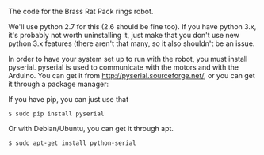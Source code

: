 The code for the Brass Rat Pack rings robot.

We'll use python 2.7 for this (2.6 should be fine too). If you have python 3.x, it's probably not worth uninstalling it, just make that you don't use new python 3.x features (there aren't that many, so it also shouldn't be an issue.

In order to have your system set up to run with the robot, you must install pyserial. pyserial is used to communicate with the motors and with the Arduino. You can get it from http://pyserial.sourceforge.net/, or you can get it through a package manager:

If you have pip, you can just use that

    $ sudo pip install pyserial
    
Or with Debian/Ubuntu, you can get it through apt.

    $ sudo apt-get install python-serial

